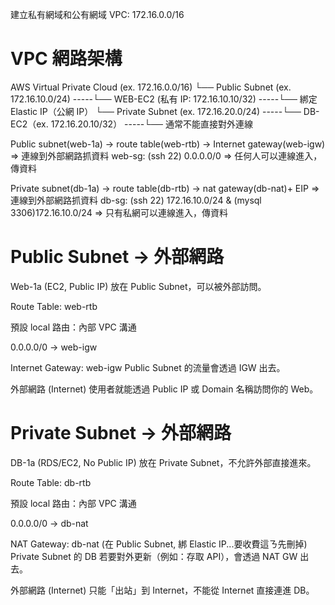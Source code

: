 建立私有網域和公有網域
VPC: 172.16.0.0/16

# VPC 網路架構

AWS Virtual Private Cloud (ex. 172.16.0.0/16)
└── Public Subnet (ex. 172.16.10.0/24)
-----└── WEB-EC2 (私有 IP: 172.16.10.10/32)
-----└── 綁定 Elastic IP（公網 IP）
└── Private Subnet (ex. 172.16.20.0/24)
-----└── DB-EC2（ex. 172.16.20.10/32）
-----└── 通常不能直接對外連線


Public subnet(web-1a) -> route table(web-rtb) -> Internet gateway(web-igw) => 連線到外部網路抓資料
web-sg: (ssh 22) 0.0.0.0/0 => 任何人可以連線進入，傳資料

Private subnet(db-1a) -> route table(db-rtb) -> nat gateway(db-nat)+ EIP => 連線到外部網路抓資料
db-sg: (ssh 22) 172.16.10.0/24 & (mysql 3306)172.16.10.0/24 => 只有私網可以連線進入，傳資料


# Public Subnet → 外部網路

Web-1a (EC2, Public IP)
放在 Public Subnet，可以被外部訪問。

Route Table: web-rtb

預設 local 路由：內部 VPC 溝通

0.0.0.0/0 → web-igw

Internet Gateway: web-igw
Public Subnet 的流量會透過 IGW 出去。

外部網路 (Internet)
使用者就能透過 Public IP 或 Domain 名稱訪問你的 Web。

# Private Subnet → 外部網路

DB-1a (RDS/EC2, No Public IP)
放在 Private Subnet，不允許外部直接進來。

Route Table: db-rtb

預設 local 路由：內部 VPC 溝通

0.0.0.0/0 → db-nat

NAT Gateway: db-nat (在 Public Subnet, 綁 Elastic IP...要收費這ㄋ先刪掉)
Private Subnet 的 DB 若要對外更新（例如：存取 API），會透過 NAT GW 出去。

外部網路 (Internet)
只能「出站」到 Internet，不能從 Internet 直接連進 DB。